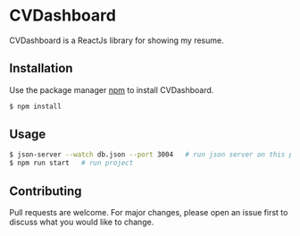 # CVDashboard

CVDashboard is a ReactJs library for showing my resume.

## Installation

Use the package manager [npm](https://www.npmjs.com/get-npm) to install CVDashboard.

```bash
$ npm install
```

## Usage

```bash
$ json-server --watch db.json --port 3004   # run json server on this port
$ npm run start   # run project
```

## Contributing

Pull requests are welcome. For major changes, please open an issue first to discuss what you would like to change.
